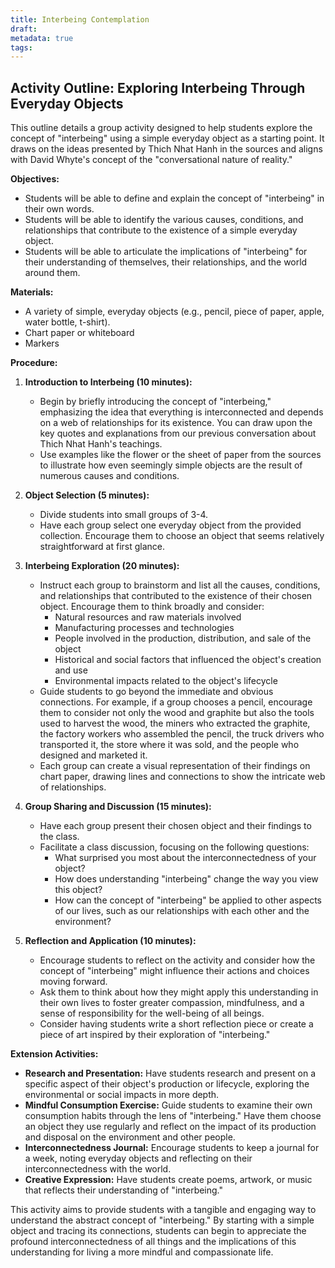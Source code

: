 ```yaml
---
title: Interbeing Contemplation
draft: 
metadata: true
tags:
---
```

## Activity Outline: Exploring Interbeing Through Everyday Objects

This outline details a group activity designed to help students explore the concept of "interbeing" using a simple everyday object as a starting point. It draws on the ideas presented by Thich Nhat Hanh in the sources and aligns with David Whyte's concept of the "conversational nature of reality."

**Objectives:**

- Students will be able to define and explain the concept of "interbeing" in their own words.
- Students will be able to identify the various causes, conditions, and relationships that contribute to the existence of a simple everyday object.
- Students will be able to articulate the implications of "interbeing" for their understanding of themselves, their relationships, and the world around them.

**Materials:**

- A variety of simple, everyday objects (e.g., pencil, piece of paper, apple, water bottle, t-shirt).
- Chart paper or whiteboard
- Markers

**Procedure:**

1. **Introduction to Interbeing (10 minutes):**
    
    - Begin by briefly introducing the concept of "interbeing," emphasizing the idea that everything is interconnected and depends on a web of relationships for its existence. You can draw upon the key quotes and explanations from our previous conversation about Thich Nhat Hanh's teachings.
    - Use examples like the flower or the sheet of paper from the sources to illustrate how even seemingly simple objects are the result of numerous causes and conditions.
2. **Object Selection (5 minutes):**
    
    - Divide students into small groups of 3-4.
    - Have each group select one everyday object from the provided collection. Encourage them to choose an object that seems relatively straightforward at first glance.
3. **Interbeing Exploration (20 minutes):**
    
    - Instruct each group to brainstorm and list all the causes, conditions, and relationships that contributed to the existence of their chosen object. Encourage them to think broadly and consider:
        - Natural resources and raw materials involved
        - Manufacturing processes and technologies
        - People involved in the production, distribution, and sale of the object
        - Historical and social factors that influenced the object's creation and use
        - Environmental impacts related to the object's lifecycle
    - Guide students to go beyond the immediate and obvious connections. For example, if a group chooses a pencil, encourage them to consider not only the wood and graphite but also the tools used to harvest the wood, the miners who extracted the graphite, the factory workers who assembled the pencil, the truck drivers who transported it, the store where it was sold, and the people who designed and marketed it.
    - Each group can create a visual representation of their findings on chart paper, drawing lines and connections to show the intricate web of relationships.
4. **Group Sharing and Discussion (15 minutes):**
    
    - Have each group present their chosen object and their findings to the class.
    - Facilitate a class discussion, focusing on the following questions:
        - What surprised you most about the interconnectedness of your object?
        - How does understanding "interbeing" change the way you view this object?
        - How can the concept of "interbeing" be applied to other aspects of our lives, such as our relationships with each other and the environment?
5. **Reflection and Application (10 minutes):**
    
    - Encourage students to reflect on the activity and consider how the concept of "interbeing" might influence their actions and choices moving forward.
    - Ask them to think about how they might apply this understanding in their own lives to foster greater compassion, mindfulness, and a sense of responsibility for the well-being of all beings.
    - Consider having students write a short reflection piece or create a piece of art inspired by their exploration of "interbeing."

**Extension Activities:**

- **Research and Presentation:** Have students research and present on a specific aspect of their object's production or lifecycle, exploring the environmental or social impacts in more depth.
- **Mindful Consumption Exercise:** Guide students to examine their own consumption habits through the lens of "interbeing." Have them choose an object they use regularly and reflect on the impact of its production and disposal on the environment and other people.
- **Interconnectedness Journal:** Encourage students to keep a journal for a week, noting everyday objects and reflecting on their interconnectedness with the world.
- **Creative Expression:** Have students create poems, artwork, or music that reflects their understanding of "interbeing."

This activity aims to provide students with a tangible and engaging way to understand the abstract concept of "interbeing." By starting with a simple object and tracing its connections, students can begin to appreciate the profound interconnectedness of all things and the implications of this understanding for living a more mindful and compassionate life.